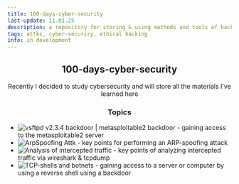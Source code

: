 ```yaml
---
title: 100-days-cyber-security
last-update: 11.01.25
description: a repository for storing & using methods and tools of hackers and cybersecurity specialists
tags: attks, cyber-securiry, ethical hacking
info: in development
---
```


<h2 align="center">100-days-cyber-security</h2>
<p align="center">Recently I decided to study cybersecurity and will store all the materials I’ve learned here</p>

<h3 align="center">Topics</h3>

* ![vsftpd v2.3.4 backdoor | metasploitable2 backdoor](https://github.com/hellcard/100-days-cyber-security/tree/main/metasploitable2-backdoor) - gaining access to the metasploitable2 server
* ![ArpSpoofing Attk](https://github.com/hellcard/cyber-security-introduction/tree/main/arp-spoofing-attck) - key points for performing an ARP-spoofing attack
* ![Analysis of intercepted traffic](https://github.com/hellcard/100-days-cyber-security/tree/main/analysis-of-intercepted-traffic) - key points of analyzing intercepted traffic via wireshark & ​​tcpdump
* ![TCP-shells and botnets](https://github.com/hellcard/100-days-cyber-security/tree/main/TCP-shells-and-botnets) - gaining access to a server or computer by using a reverse shell using a backdoor
